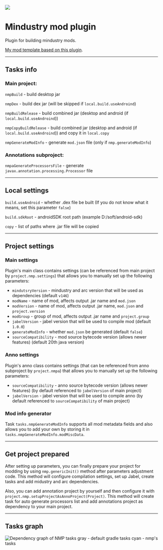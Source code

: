 [![](https://jitpack.io/v/nekit508/mindustry-mod-plugin.svg)](https://jitpack.io/#nekit508/mindustry-mod-plugin)

# Mindustry mod plugin

Plugin for building mindustry mods.

[My mod template based on this plugin](https://github.com/nekit508/mmp-template).

---
## Tasks info

### Main project:

`nmpBuild` - build desktop jar

`nmpDex` - build dex jar (will be skipped if `local.build.useAndroind`)

`nmpBuildRelease` - build combined jar (desktop and android (if `local.build.useAndroind`))

`nmpCopyBuildRelease` - build combined jar (desktop and android (if `local.build.useAndroind`)) and copy it in `local.copy`

`nmpGenerateModInfo` - generate `mod.json` file (only if `nmp.generateModInfo`)

### Annotations subproject:

`nmpaGenerateProcessorsFile` - generate `javax.annotation.processing.Processor` file

---
## Local settings

`build.useAndroid` - whether .dex file be built (If you do not know what it means, set this parameter `false`)

`build.sdkRoot` - androidSDK root path (example D:/soft/android-sdk)

`copy` - list of paths where .jar file will be copied

---
## Project settings

### Main settings

Plugin's main class contains settings (can be referenced from main project by `project.nmp.settings`) that allows you to manually set up the following parameters:
- `mindutsryVersion` - mindustry and arc version that will be used as dependencies (default `v146`)
- `modName` - name of mod, affects output .jar name and `mod.json`
- `modVersion` - name of mod, affects output .jar name, `mod.json` and `project.version`
- `modGroup` - group of mod, affects output .jar name and `project.group`
- `jabelVersion` - jabel version that will be used to compile mod (default `1.0.0`)
- `generateModInfo` - whether `mod.json` be generated (default `false`)
- `sourceCompatibility` - mod source bytecode version (allows newer features) (default 20th java version)

### Anno settings

Plugin's anno class contains settings (that can be referenced from anno subproject by `project.nmpa`) that allows you to manually set up the following parameters:
- `sourceCompatibility` - anno source bytecode version (allows newer features) (by default referenced to `jabelVersion` of main project)
- `jabelVersion` - jabel version that will be used to compile anno (by default referenced to `sourceCompatibility` of main project)

### Mod info generator

Task `tasks.nmpGenerateModInfo` supports all mod metadata fields and also allows you to add your own by storing it in `tasks.nmpGenerateModInfo.modMiscData`.

--- 
## Get project prepared

After setting up parameters, you can finally prepare your project for modding by using `nmp.genericInit()` method after parameters adjustment code.
This method will configure compilation settings, set up Jabel, create tasks and add midustry and arc dependencies.

Also, you can add annotation project by yourself and then configure it with `project.nmp.setupProjectAsAnnoProject(Project)`.
This method will create task for auto generate processors list and add annotations project as dependency to your main project.

---
## Tasks graph

![Dependency graph of NMP tasks
gray - default gradle tasks
cyan - nmp's tasks](docs%2Fnmp-tasks-graph.png "NMP tasks graph")
